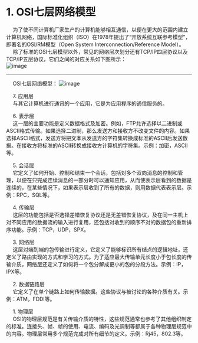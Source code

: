 

<!-- 
三天两夜肝完这篇万字长文，终于拿下了TCP/IP 
https://mp.weixin.qq.com/s/-_wgv7Ipo4Ke3-gtlYcoIg
计算机网络基础知识总结 
https://mp.weixin.qq.com/s/8u0GTnLkj7pP_Lh67Z1UGQ
一文讲懂什么是vlan、三层交换机、网关、DNS、子网掩码、MAC地址 
https://mp.weixin.qq.com/s/KM-mWwd5TivJScBVCQyEBQ
-->

# 1. OSI七层网络模型  
&emsp; 为了使不同计算机厂家生产的计算机能够相互通信，以便在更大的范围内建立计算机网络，国际标准化组织（ISO）在1978年提出了“开放系统互联参考模型”，即著名的OSI/RM模型（Open System Interconnection/Reference Model）。  
&emsp; 除了标准的OSI七层模型以外，常见的网络层次划分还有TCP/IP四层协议以及TCP/IP五层协议，它们之间的对应关系如下图所示：  
![image](https://gitee.com/wt1814/pic-host/raw/master/images/network/osi-1.png)  

----
&emsp; OSI七层网络模型：
![image](https://gitee.com/wt1814/pic-host/raw/master/images/network/osi-2.png)  

&emsp; 7. 应用层  
&emsp; 与其它计算机进行通讯的一个应用，它是为应用程序的通信服务的。  

&emsp; 6. 表示层  
&emsp; 这一层的主要功能是定义数据格式及加密。例如，FTP允许选择以二进制或ASCII格式传输。如果选择二进制，那么发送方和接收方不改变文件的内容。如果选择ASCII格式，发送方将把文本从发送方的字符集转换成标准的ASCII后发送数据。在接收方将标准的ASCII转换成接收方计算机的字符集。示例：加密，ASCII等。  

&emsp; 5. 会话层  
&emsp; 它定义了如何开始、控制和结束一个会话，包括对多个双向消息的控制和管理，以便在只完成连续消息的一部分时可以通知应用，从而使表示层看到的数据是连续的，在某些情况下，如果表示层收到了所有的数据，则用数据代表表示层。示例：RPC，SQL等。  

&emsp; 4. 传输层  
&emsp; 这层的功能包括是否选择差错恢复协议还是无差错恢复协议，及在同一主机上对不同应用的数据流的输入进行复用，还包括对收到的顺序不对的数据包的重新排序功能。示例：TCP，UDP，SPX。  

&emsp; 3. 网络层  
&emsp; 这层对端到端的包传输进行定义，它定义了能够标识所有结点的逻辑地址，还定义了路由实现的方式和学习的方式。为了适应最大传输单元长度小于包长度的传输介质，网络层还定义了如何将一个包分解成更小的包的分段方法。示例：IP，IPX等。  

&emsp; 2. 数据链路层  
&emsp; 它定义了在单个链路上如何传输数据。这些协议与被讨论的各种介质有关。示例：ATM，FDDI等。  

&emsp; 1. 物理层  
&emsp; OSI的物理层规范是有关传输介质的特性，这些规范通常也参考了其他组织制定的标准。连接头、帧、帧的使用、电流、编码及光调制等都属于各种物理层规范中的内容。物理层常用多个规范完成对所有细节的定义。示例：Rj45，802.3等。  



